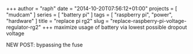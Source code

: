 +++
author = "raph"
date = "2014-10-20T07:56:12+01:00"
projects = [ "mudcam" ]
series = [ "battery pi" ]
tags = [ "raspberry pi", "power", "hardware" ]
title = "replace pi rg2"
slug = "replace-raspberry-pi-voltage-regulator-rg2"
+++
maximize usage of battery via lowest possible dropout voltage


NEW POST: bypassing the fuse
